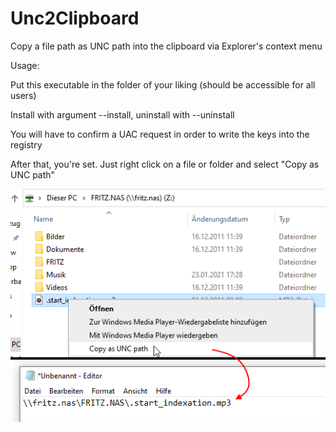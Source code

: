 # Unc2Clipboard

Copy a file path as UNC path into the clipboard via Explorer's context menu

Usage:

  Put this executable in the folder of your liking (should be accessible for all users)

  Install with argument --install, uninstall with --uninstall

  You will have to confirm a UAC request in order to write the keys into the registry

  After that, you're set. Just right click on a file or folder and select "Copy as UNC path"

![Screenshot of the usage in the file explorer](img/usage.png)